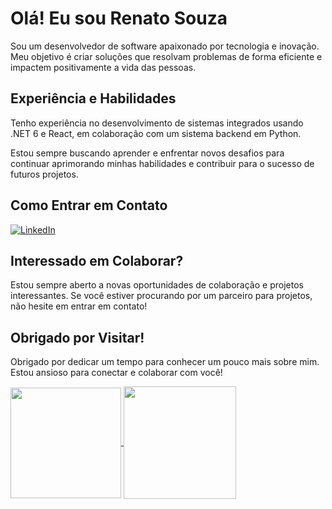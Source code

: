 # Olá! Eu sou Renato Souza

Sou um desenvolvedor de software apaixonado por tecnologia e inovação. Meu objetivo é criar soluções que resolvam problemas de forma eficiente e impactem positivamente a vida das pessoas.

## Experiência e Habilidades

Tenho experiência no desenvolvimento de sistemas integrados usando .NET 6 e React, em colaboração com um sistema backend em Python.

Estou sempre buscando aprender e enfrentar novos desafios para continuar aprimorando minhas habilidades e contribuir para o sucesso de futuros projetos.

## Como Entrar em Contato

[![LinkedIn](https://img.shields.io/badge/LinkedIn-0077B5?style=for-the-badge&logo=linkedin&logoColor=white)](https://www.linkedin.com/in/ressouza/)

## Interessado em Colaborar?

Estou sempre aberto a novas oportunidades de colaboração e projetos interessantes. Se você estiver procurando por um parceiro para projetos, não hesite em entrar em contato!

## Obrigado por Visitar!

Obrigado por dedicar um tempo para conhecer um pouco mais sobre mim. Estou ansioso para conectar e colaborar com você!

<div >
  <a href="https://github.com/RenatoSSouza">
    <img loading="lazy" align="center" height="177em" src="https://github-readme-stats.vercel.app/api/top-langs/?username=RenatoSSouza&bg_color=282A36&title_color=f7f7f7&text_color=f7f7f7&border_color=6272A4&border_radius=10&locale=pt-br&layout=compact&card_width=100&"/>
    <img loading="lazy" height="180em" align="center" src="https://github-readme-stats.vercel.app/api?username=RenatoSSouza&show_icons=true&bg_color=282A36&title_color=f7f7f7&text_color=f7f7f7&border_color=6272A4&include_all_commits=true&count_private=true&border_radius=15&locale=pt-br&rank_icon=percentile&ring_color=D4AF37"/>
</div>
